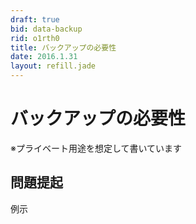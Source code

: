 ```yaml
---
draft: true
bid: data-backup
rid: o1rth0
title: バックアップの必要性
date: 2016.1.31
layout: refill.jade
---
```


# バックアップの必要性

※プライベート用途を想定して書いています

## 問題提起

例示
